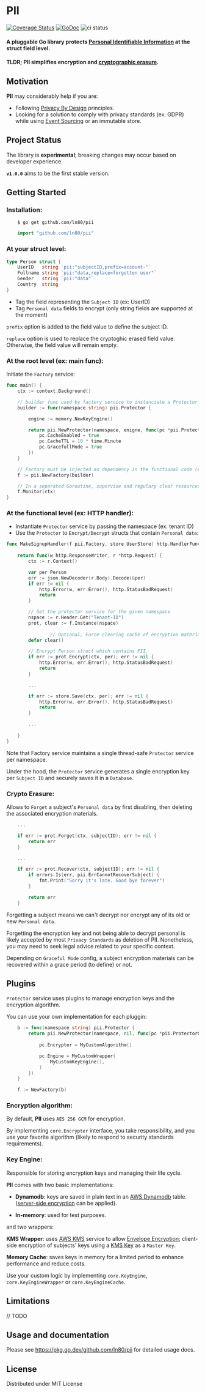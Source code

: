 PII
============
[![Coverage Status](https://coveralls.io/repos/github/ln80/pii/badge.svg?branch=setup_ci)](https://coveralls.io/github/ln80/pii?branch=setup_ci)
[![GoDoc](https://godoc.org/github.com/ln80/pii?status.svg)](https://godoc.org/github.com/ln80/pii)
![ci status](https://github.com/ln80/pii/actions/workflows/pipeline.yml/badge.svg)

#### A pluggable Go library protects [Personal Identifiable Information](https://en.wikipedia.org/wiki/Personal_data) at the struct field level.

#### **TLDR; PII** simplifies encryption and [cryptographic erasure](https://en.wikipedia.org/wiki/Crypto-shredding).


## Motivation

**PII** may considerably help if you are:

- Following [Privacy By Design](https://en.wikipedia.org/wiki/Privacy_by_design#Foundational_principles_in_detail) principles.
- Looking for a solution to comply with privacy standards (ex: GDPR) while using [Event Sourcing](https://martinfowler.com/eaaDev/EventSourcing.html) or an immutable store.

## Project Status

The library is **experimental**; breaking changes may occur based on developer experience.

**`v1.0.0`** aims to be the first stable version.


## Getting Started

### Installation:

```shell
    $ go get github.com/ln80/pii
```
```go
    import "github.com/ln80/pii"
```

### At your struct level:

```go
type Person struct {
    UserID   string `pii:"subjectID,prefix=account-"`
    Fullname string `pii:"data,replace=forgotten user"`
    Gender   string `pii:"data"`
    Country  string
}
```

- Tag the field representing the `Subject ID` (ex: UserID)
- Tag `Personal data` fields to encrypt (only string fields are supported at the moment)

`prefix` option is added to the field value to define the subject ID.

`replace` option is used to replace the cryptoghic erased field value. Otherwise, the field value will remain empty.


### At the root level (ex: main func):

Initiate the `Factory` service:
```go
func main() {
    ctx := context.Background()

	// builder func used by factory service to instanciate a Protector service per namespace
	builder := func(namespace string) pii.Protector {

        engine := memory.NewKeyEngine()

		return pii.NewProtector(namespace, enigne, func(pc *pii.ProtectorConfig) {
			pc.CacheEnabled = true
			pc.CacheTTL = 10 * time.Minute
			pc.GracefullMode = true
		})
	}

	// Factory must be injected as dependency in the functional code (ex: HTTP handlers)
	f := pii.NewFactory(builder)

	// In a separated Goroutine, supervise and regulary clear resources
	f.Monitor(ctx)
}
```

### At the functional level (ex: HTTP handler):

- Instantiate `Protector` service by passing the namespace (ex: tenant ID)
- Use the `Protector` to `Encrypt/Decrypt` structs that contain `Personal data`:

```go
func MakeSignupHandler(f pii.Factory, store UserStore) http.HandlerFunc {
	
    return func(w http.ResponseWriter, r *http.Request) {
		ctx := r.Context()

		var per Person
		err := json.NewDecoder(r.Body).Decode(&per)
		if err != nil {
			http.Error(w, err.Error(), http.StatusBadRequest)
			return
		}

		// Get the protector service for the given namespace
		nspace := r.Header.Get("Tenant-ID")
		prot, clear := f.Instance(nspace)
        
                // Optional, Force clearing cache of encryption materials (related to namespace)
		defer clear()

		// Encrypt Person struct which contains PII.
		if err := prot.Encrypt(ctx, per); err != nil {
			http.Error(w, err.Error(), http.StatusBadRequest)
			return
		}

		...

		if err := store.Save(ctx, per); err != nil {
			http.Error(w, err.Error(), http.StatusBadRequest)
			return
		}

		...
		
	}
}

```
Note that Factory service maintains a single thread-safe `Protector` service per namespace.

Under the hood, the `Protector` service generates a single encryption key per `Subject ID` and securely saves it in a `Database`.


### Crypto Erasure:

Allows to `Forget` a subject's `Personal data` by first disabling, then deleting the associated encryption materials.

```go
    ...

    if err := prot.Forget(ctx, subjectID); err != nil {
		return err
	}

    ...

    if err := prot.Recover(ctx, subjectID); err != nil {
	    if errors.Is(err, pii.ErrCannotRecoverSubject) {
	    	fmt.Print("Sorry it's late. Good bye forever")
	    }

	    return err
	}

```
Forgetting a subject means we can't decrypt nor encrypt any of its old or new `Personal data`.

Forgetting the encryption key and not being able to decrypt personal is likely accepted by most `Privacy Standards` as deletion of PII.
Nonetheless, you may need to seek legal advice related to your specific context.

Depending on `Graceful Mode` config, a subject encryption materials can be recovered within a grace period (to define) or not.


## Plugins

`Protector` service uses plugins to manage encryption keys and the encryption algorithm.

You can use your own implementation for each pluggin:

```go
    b := func(namespace string) pii.Protector {
		return pii.NewProtector(namespace, nil, func(pc *pii.ProtectorConfig) {
			
            pc.Encrypter = MyCustomAlgorithm()

			pc.Engine = MyCustomWrapper(
				MyCustomKeyEngine(),
			)
		})
	}

	f := NewFactory(b)
```


### Encryption algorithm:
By default, **PII** uses `AES 256 GCM` for encryption. 

By implementing `core.Encrypter` interface, you take responsibility, and you use your favorite algorithm (likely to respond to security standards requirements).

### Key Engine:
Responsible for storing encryption keys and managing their life cycle.

**PII** comes with two basic implementations: 

- **Dynamodb**: keys are saved in plain text in an [AWS Dynamodb](https://aws.amazon.com/dynamodb/) table. ([server-side encryption](https://docs.aws.amazon.com/dynamodb-encryption-client/latest/devguide/client-server-side.html) can be applied).

- **In-memory**: used for test purposes.


and two wrappers:

**KMS Wrapper**: uses [AWS KMS](https://aws.amazon.com/kms/) service to allow [Envelope Encryption](https://docs.aws.amazon.com/wellarchitected/latest/financial-services-industry-lens/use-envelope-encryption-with-customer-master-keys.html); client-side encryption of subjects' keys using a [KMS Key](https://docs.aws.amazon.com/kms/latest/developerguide/concepts.html#kms_keys) as a `Master Key`.

**Memory Cache**: saves keys in memory for a limited period to enhance performance and reduce costs.

Use your custom logic by implementing `core.KeyEngine`, `core.KeyEngineWrapper` or `core.KeyEngineCache`. 


## Limitations

// TODO

## Usage and documentation

Please see https://pkg.go.dev/github.com/ln80/pii for detailed usage docs.


## License

Distributed under MIT License
